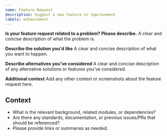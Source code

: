```yaml
---
name: Feature Request
description: Suggest a new feature or improvement
labels: enhancement
---
```


**Is your feature request related to a problem? Please describe.**
A clear and concise description of what the problem is.

**Describe the solution you'd like**
A clear and concise description of what you want to happen.

**Describe alternatives you've considered**
A clear and concise description of any alternative solutions or features you've considered.

**Additional context**
Add any other context or screenshots about the feature request here.

## Context
- What is the relevant background, related modules, or dependencies?
- Are there any standards, documentation, or previous issues/PRs that should be referenced?
- Please provide links or summaries as needed.
